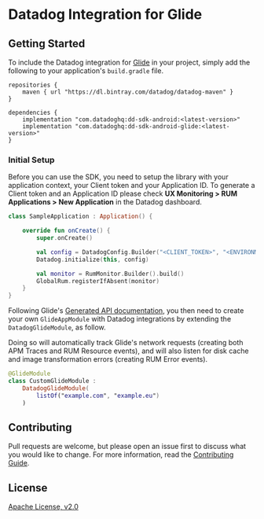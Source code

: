 # Datadog Integration for Glide

## Getting Started 

To include the Datadog integration for [Glide][1] in your project, simply add the
following to your application's `build.gradle` file.

```
repositories {
    maven { url "https://dl.bintray.com/datadog/datadog-maven" }
}

dependencies {
    implementation "com.datadoghq:dd-sdk-android:<latest-version>"
    implementation "com.datadoghq:dd-sdk-android-glide:<latest-version>"
}
```

### Initial Setup

Before you can use the SDK, you need to setup the library with your application
context, your Client token and your Application ID. 
To generate a Client token and an Application ID please check **UX Monitoring > RUM Applications > New Application**
in the Datadog dashboard.

```kotlin
class SampleApplication : Application() {

    override fun onCreate() {
        super.onCreate()

        val config = DatadogConfig.Builder("<CLIENT_TOKEN>", "<ENVIRONMENT_NAME>", "<APPLICATION_ID>").build()
        Datadog.initialize(this, config)

        val monitor = RumMonitor.Builder().build()
        GlobalRum.registerIfAbsent(monitor)
    }
}
```

Following Glide's [Generated API documentation][2], you then need to create your own `GlideAppModule` with Datadog integrations by extending the `DatadogGlideModule`, as follow.

Doing so will automatically track Glide's network requests (creating both APM Traces and RUM Resource events), and will also listen for disk cache and image transformation errors (creating RUM Error events).

```kotlin
@GlideModule
class CustomGlideModule : 
    DatadogGlideModule(
        listOf("example.com", "example.eu")
    )
```


## Contributing

Pull requests are welcome, but please open an issue first to discuss what you
would like to change. For more information, read the 
[Contributing Guide](../CONTRIBUTING.md).

## License

[Apache License, v2.0](../LICENSE)

[1]: https://bumptech.github.io/glide/
[2]: https://bumptech.github.io/glide/doc/generatedapi.html